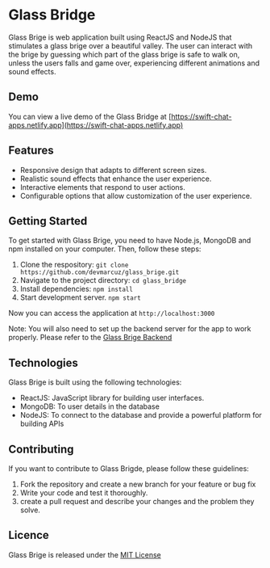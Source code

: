 # Glass Bridge

Glass Brige is web application built using ReactJS and NodeJS that stimulates a glass brige over a beautiful valley. The user can interact with the brige by guessing which part of the glass brige is safe to walk on, unless the users falls and game over, experiencing different animations and sound effects.

## Demo

You can view a live demo of the Glass Bridge at [https://swift-chat-apps.netlify.app](https://swift-chat-apps.netlify.app)

## Features

- Responsive design that adapts to different screen sizes.
- Realistic sound effects that enhance the user experience.
- Interactive elements that respond to user actions.
- Configurable options that allow customization of the user experience.

## Getting Started

To get started with Glass Brige, you need to have Node.js, MongoDB and npm installed on your computer. Then, follow these steps:

1. Clone the respository: `git clone https://github.com/devmarcuz/glass_brige.git`
2. Navigate to the project directory: `cd glass_bridge`
3. Install dependencies: `npm install`
4. Start development server. `npm start`

Now you can access the application at `http://localhost:3000`

Note: You will also need to set up the backend server for the app to work properly. Please refer to the [Glass Brige Backend](https://github.com/devmarcuz/SWIFT-Chat-App-Backend)

## Technologies

Glass Brige is built using the following technologies:

- ReactJS: JavaScript library for building user interfaces.
- MongoDB: To user details in the database
- NodeJS: To connect to the database and provide a powerful platform for building APIs

## Contributing

If you want to contribute to Glass Brigde, please follow these guidelines:

1. Fork the repository and create a new branch for your feature or bug fix
2. Write your code and test it thoroughly.
3. create a pull request and describe your changes and the problem they solve.

## Licence

Glass Brige is released under the [MIT License](http://opensource.org/licences/MIT)
